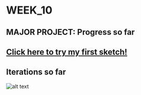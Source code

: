 # WEEK_10

## MAJOR PROJECT: Progress so far
## [Click here to try my first sketch!](https://TajHealy.github.io/CodeWords/week_10/simpleShapePara/) 


## Iterations so far
![alt text](https://github.com/TajHealy/CodeWords/blob/master/week_03/week3images/wizardMario.jpg?raw=true)
